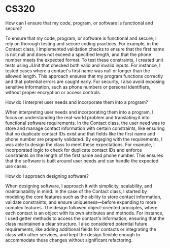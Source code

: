 # CS320

How can I ensure that my code, program, or software is functional and secure?

To ensure that my code, program, or software is functional and secure, I rely on thorough testing and secure coding practices. For example, in the Contact class, I implemented validation checks to ensure that the first name is not null and does not exceed a specified length, and that the phone number meets the expected format. To test these constraints, I created unit tests using JUnit that checked both valid and invalid inputs. For instance, I tested cases where a contact's first name was null or longer than the allowed length. This approach ensures that my program functions correctly and that potential errors are caught early. For security, I also avoid exposing sensitive information, such as phone numbers or personal identifiers, without proper encryption or access controls.

How do I interpret user needs and incorporate them into a program?

When interpreting user needs and incorporating them into a program, I focus on understanding the real-world problem and translating it into functional software requirements. In the Contact class, the user need was to store and manage contact information with certain constraints, like ensuring that no duplicate contact IDs exist and that fields like the first name and phone number are properly validated. By engaging with the requirements, I was able to design the class to meet these expectations. For example, I incorporated logic to check for duplicate contact IDs and enforce constraints on the length of the first name and phone number. This ensures that the software is built around user needs and can handle the expected use cases.

How do I approach designing software?

When designing software, I approach it with simplicity, scalability, and maintainability in mind. In the case of the Contact class, I started by modeling the core features such as the ability to store contact information, validate constraints, and ensure uniqueness—before expanding to more complex features. The design followed object-oriented principles, where each contact is an object with its own attributes and methods. For instance, I used getter methods to access the contact's information, ensuring that the class maintained a clear structure. I also considered potential future requirements, like adding additional fields for contacts or integrating the class with other services, and kept the design flexible enough to accommodate these changes without significant refactoring.
